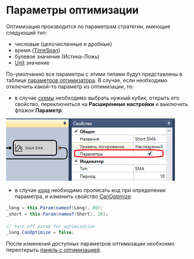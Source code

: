 # Параметры оптимизации

Оптимизация производится по параметрам стратегии, имеющие следующий тип:

- числовые (целочисленные и дробные)
- время ([TimeSpan](xref:System.TimeSpan))
- булевое значение (Истина-Ложь)
- [Unit](Unit.md) значение

По-умолчанию все параметры с этими типами будут представлены в таблице [параметров оптимизатора](Designer_Optimization.md). В случае, если необходимо отключить какой-то параметр из оптимизации, то:

- в случае [схемы](Designer_Creating_strategy_out_of_blocks.md) необходимо выбрать нужный кубик, открыть его свойство, переключиться на **Расширенные настройки** и выключить флажок **Параметр**:

![Designer Optimization 01](../images/Designer_Optimization_01.png)

- в случае [кода](Designer_Creating_strategy_from_code.md) необходимо прописать код при определении параметра, и изменить свойство [CanOptimize](xref:StockSharp.Algo.Strategies.IStrategyParam.CanOptimize):

```cs
_long = this.Param(nameof(Long), 80);
_short = this.Param(nameof(Short), 20);
			
// turn off param for optimization
_long.CanOptimize = false;
```

После изменения доступных параметров оптимизации необхоимо переоткрыть [панель с оптимизацией](Designer_Optimization.md).